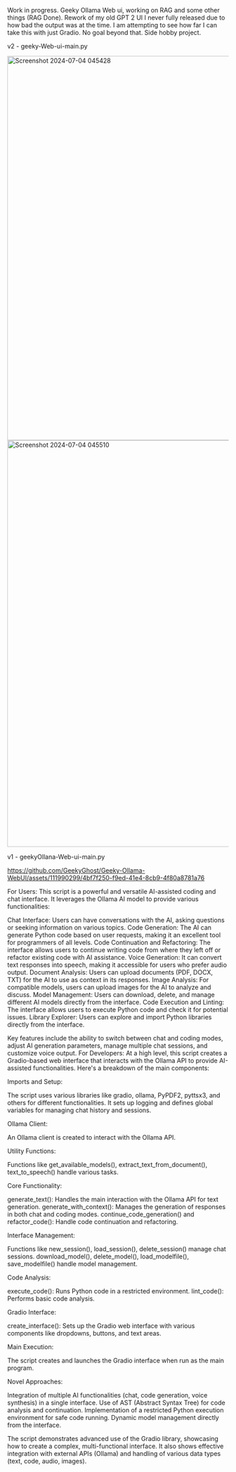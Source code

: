 Work in progress. Geeky Ollama Web ui, working on RAG and some other things (RAG Done). Rework of my old GPT 2 UI I never fully released due to how bad the output was at the time. I am attempting to see how far I can take this with just Gradio. No goal beyond that. Side hobby project. 


v2 - geeky-Web-ui-main.py

<img width="875" alt="Screenshot 2024-07-04 045428" src="https://github.com/GeekyGhost/Geeky-Ollama-WebUI/assets/111990299/6e42de3e-7c78-4c4e-8240-d54610c6b36e">
<img width="926" alt="Screenshot 2024-07-04 045510" src="https://github.com/GeekyGhost/Geeky-Ollama-WebUI/assets/111990299/b9ac39c6-f3bb-410c-9529-2134ff80e41e">



v1 - geekyOllana-Web-ui-main.py

https://github.com/GeekyGhost/Geeky-Ollama-WebUI/assets/111990299/4bf7f250-f9ed-41e4-8cb9-4f80a8781a76

For Users:
This script is a powerful and versatile AI-assisted coding and chat interface. It leverages the Ollama AI model to provide various functionalities:

Chat Interface: Users can have conversations with the AI, asking questions or seeking information on various topics.
Code Generation: The AI can generate Python code based on user requests, making it an excellent tool for programmers of all levels.
Code Continuation and Refactoring: The interface allows users to continue writing code from where they left off or refactor existing code with AI assistance.
Voice Generation: It can convert text responses into speech, making it accessible for users who prefer audio output.
Document Analysis: Users can upload documents (PDF, DOCX, TXT) for the AI to use as context in its responses.
Image Analysis: For compatible models, users can upload images for the AI to analyze and discuss.
Model Management: Users can download, delete, and manage different AI models directly from the interface.
Code Execution and Linting: The interface allows users to execute Python code and check it for potential issues.
Library Explorer: Users can explore and import Python libraries directly from the interface.

Key features include the ability to switch between chat and coding modes, adjust AI generation parameters, manage multiple chat sessions, and customize voice output.
For Developers:
At a high level, this script creates a Gradio-based web interface that interacts with the Ollama API to provide AI-assisted functionalities. Here's a breakdown of the main components:

Imports and Setup:

The script uses various libraries like gradio, ollama, PyPDF2, pyttsx3, and others for different functionalities.
It sets up logging and defines global variables for managing chat history and sessions.


Ollama Client:

An Ollama client is created to interact with the Ollama API.


Utility Functions:

Functions like get_available_models(), extract_text_from_document(), text_to_speech() handle various tasks.


Core Functionality:

generate_text(): Handles the main interaction with the Ollama API for text generation.
generate_with_context(): Manages the generation of responses in both chat and coding modes.
continue_code_generation() and refactor_code(): Handle code continuation and refactoring.


Interface Management:

Functions like new_session(), load_session(), delete_session() manage chat sessions.
download_model(), delete_model(), load_modelfile(), save_modelfile() handle model management.


Code Analysis:

execute_code(): Runs Python code in a restricted environment.
lint_code(): Performs basic code analysis.


Gradio Interface:

create_interface(): Sets up the Gradio web interface with various components like dropdowns, buttons, and text areas.


Main Execution:

The script creates and launches the Gradio interface when run as the main program.



Novel Approaches:

Integration of multiple AI functionalities (chat, code generation, voice synthesis) in a single interface.
Use of AST (Abstract Syntax Tree) for code analysis and continuation.
Implementation of a restricted Python execution environment for safe code running.
Dynamic model management directly from the interface.

The script demonstrates advanced use of the Gradio library, showcasing how to create a complex, multi-functional interface. It also shows effective integration with external APIs (Ollama) and handling of various data types (text, code, audio, images).
